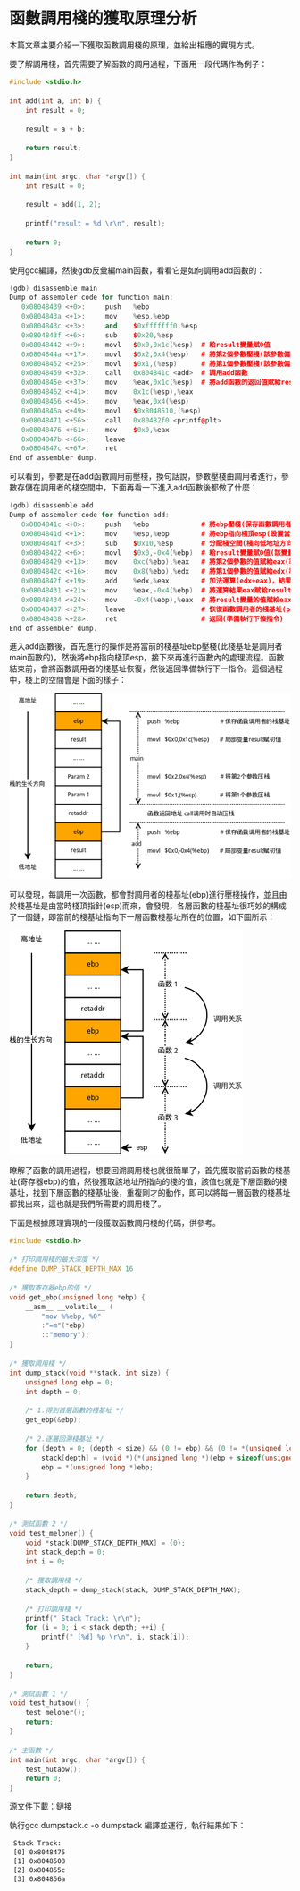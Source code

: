 # 函數調用棧的獲取原理分析

本篇文章主要介紹一下獲取函數調用棧的原理，並給出相應的實現方式。

要了解調用棧，首先需要了解函數的調用過程，下面用一段代碼作為例子：

```cpp
#include <stdio.h>

int add(int a, int b) {
    int result = 0;

    result = a + b;

    return result;
}

int main(int argc, char *argv[]) {
    int result = 0;

    result = add(1, 2);

    printf("result = %d \r\n", result);

    return 0;
}
```

使用gcc編譯，然後gdb反彙編main函數，看看它是如何調用add函數的：

```cpp
(gdb) disassemble main
Dump of assembler code for function main:
   0x08048439 <+0>:     push   %ebp
   0x0804843a <+1>:     mov    %esp,%ebp
   0x0804843c <+3>:     and    $0xfffffff0,%esp
   0x0804843f <+6>:     sub    $0x20,%esp
   0x08048442 <+9>:     movl   $0x0,0x1c(%esp)  # 給result變量賦0值
   0x0804844a <+17>:    movl   $0x2,0x4(%esp)   # 將第2個參數壓棧(該參數偏移為esp+0x04)
   0x08048452 <+25>:    movl   $0x1,(%esp)      # 將第1個參數壓棧(該參數偏移為esp+0x00)
   0x08048459 <+32>:    call   0x804841c <add>  # 調用add函數
   0x0804845e <+37>:    mov    %eax,0x1c(%esp)  # 將add函數的返回值賦給result變量
   0x08048462 <+41>:    mov    0x1c(%esp),%eax
   0x08048466 <+45>:    mov    %eax,0x4(%esp)
   0x0804846a <+49>:    movl   $0x8048510,(%esp)
   0x08048471 <+56>:    call   0x80482f0 <printf@plt>
   0x08048476 <+61>:    mov    $0x0,%eax
   0x0804847b <+66>:    leave
   0x0804847c <+67>:    ret
End of assembler dump.
```

可以看到，參數是在add函數調用前壓棧，換句話說，參數壓棧由調用者進行，參數存儲在調用者的棧空間中，下面再看一下進入add函數後都做了什麼：

```cpp
(gdb) disassemble add
Dump of assembler code for function add:
   0x0804841c <+0>:     push   %ebp             # 將ebp壓棧(保存函數調用者的棧基址)
   0x0804841d <+1>:     mov    %esp,%ebp        # 將ebp指向棧頂esp(設置當前函數的棧基址)
   0x0804841f <+3>:     sub    $0x10,%esp       # 分配棧空間(棧向低地址方向生長)
   0x08048422 <+6>:     movl   $0x0,-0x4(%ebp)  # 給result變量賦0值(該變量偏移為ebp-0x04)
   0x08048429 <+13>:    mov    0xc(%ebp),%eax   # 將第2個參數的值賦給eax(準備運算)
   0x0804842c <+16>:    mov    0x8(%ebp),%edx   # 將第1個參數的值賦給edx(準備運算)
   0x0804842f <+19>:    add    %edx,%eax        # 加法運算(edx+eax)，結果保存在eax中
   0x08048431 <+21>:    mov    %eax,-0x4(%ebp)  # 將運算結果eax賦給result變量
   0x08048434 <+24>:    mov    -0x4(%ebp),%eax  # 將result變量的值賦給eax(eax將作為函數返回值)
   0x08048437 <+27>:    leave                   # 恢復函數調用者的棧基址(pop %ebp)
   0x08048438 <+28>:    ret                     # 返回(準備執行下條指令)
End of assembler dump.
```

進入add函數後，首先進行的操作是將當前的棧基址ebp壓棧(此棧基址是調用者main函數的)，然後將ebp指向棧頂esp，接下來再進行函數內的處理流程。函數結束前，會將函數調用者的棧基址恢復，然後返回準備執行下一指令。這個過程中，棧上的空間會是下面的樣子：

![](./images/dia_function_stack.png)

可以發現，每調用一次函數，都會對調用者的棧基址(ebp)進行壓棧操作，並且由於棧基址是由當時棧頂指針(esp)而來，會發現，各層函數的棧基址很巧妙的構成了一個鏈，即當前的棧基址指向下一層函數棧基址所在的位置，如下圖所示：

![](./images/dia_dump_stack.png)


瞭解了函數的調用過程，想要回溯調用棧也就很簡單了，首先獲取當前函數的棧基址(寄存器ebp)的值，然後獲取該地址所指向的棧的值，該值也就是下層函數的棧基址，找到下層函數的棧基址後，重複剛才的動作，即可以將每一層函數的棧基址都找出來，這也就是我們所需要的調用棧了。

下面是根據原理實現的一段獲取函數調用棧的代碼，供參考。


```cpp
#include <stdio.h>

/* 打印調用棧的最大深度 */
#define DUMP_STACK_DEPTH_MAX 16

/* 獲取寄存器ebp的值 */
void get_ebp(unsigned long *ebp) {
    __asm__ __volatile__ (
        "mov %%ebp, %0"
        :"=m"(*ebp)
        ::"memory");
}

/* 獲取調用棧 */
int dump_stack(void **stack, int size) {
    unsigned long ebp = 0;
    int depth = 0;

    /* 1.得到首層函數的棧基址 */
    get_ebp(&ebp);

    /* 2.逐層回溯棧基址 */
    for (depth = 0; (depth < size) && (0 != ebp) && (0 != *(unsigned long *)ebp) && (ebp != *(unsigned long *)ebp); ++depth) {
        stack[depth] = (void *)(*(unsigned long *)(ebp + sizeof(unsigned long)));
        ebp = *(unsigned long *)ebp;
    }

    return depth;
}

/* 測試函數 2 */
void test_meloner() {
    void *stack[DUMP_STACK_DEPTH_MAX] = {0};
    int stack_depth = 0;
    int i = 0;

    /* 獲取調用棧 */
    stack_depth = dump_stack(stack, DUMP_STACK_DEPTH_MAX);

    /* 打印調用棧 */
    printf(" Stack Track: \r\n");
    for (i = 0; i < stack_depth; ++i) {
        printf(" [%d] %p \r\n", i, stack[i]);
    }

    return;
}

/* 測試函數 1 */
void test_hutaow() {
    test_meloner();
    return;
}

/* 主函數 */
int main(int argc, char *argv[]) {
    test_hutaow();
    return 0;
}
```

源文件下載：[鏈接](./src/dumpstack.c)

執行gcc dumpstack.c -o dumpstack 編譯並運行，執行結果如下：
```
 Stack Track:
 [0] 0x8048475
 [1] 0x8048508
 [2] 0x804855c
 [3] 0x804856a
```
